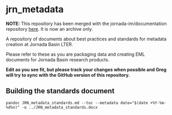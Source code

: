 # jrn_metadata

**NOTE:** This repository has been merged with the jornada-im/documentation repository [here](https://github.com/jornada-im/documentation). It is now an archive only.

A repository of documents about best practices and standards for metadata creation at Jornada Basin LTER.

Please refer to these as you are packaging data and creating EML documents for Jornada Basin research products.

**Edit as you see fit, but please track your changes when possible and Greg will try to sync with the GitHub version of this repository.**

## Building the standards document

    pandoc JRN_metadata_standards.md --toc --metadata date="$(date +%Y-%m-%d%n)" -o ../JRN_metadata_standards.docx 
